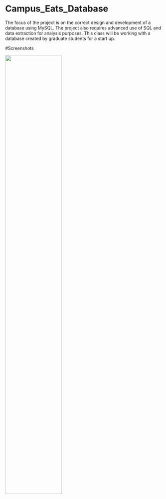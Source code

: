 # Campus_Eats_Database
The focus of the project is on the correct design and development of a database using MySQL. The project also requires advanced use of SQL and data extraction for analysis purposes. This class will be working with a database created by graduate students for a start up.


#Screenshots

<img src="GetMaxOrderFunction.png" width=60% height=60%>
